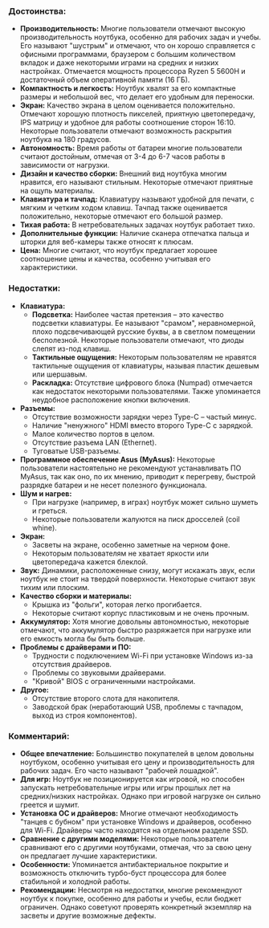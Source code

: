 ### Достоинства:

* **Производительность:** Многие пользователи отмечают высокую производительность ноутбука, особенно для рабочих задач и учебы.  Его называют "шустрым" и отмечают, что он хорошо справляется с офисными программами, браузером с большим количеством вкладок и даже некоторыми играми на средних и низких настройках.  Отмечается мощность процессора Ryzen 5 5600H  и достаточный объем оперативной памяти (16 ГБ). 
* **Компактность и легкость:** Ноутбук хвалят за его компактные размеры и небольшой вес, что делает его удобным для переноски. 
* **Экран:** Качество экрана в целом оценивается положительно. Отмечают хорошую плотность пикселей, приятную цветопередачу, IPS матрицу  и удобное для работы соотношение сторон 16:10.  Некоторые пользователи отмечают возможность раскрытия ноутбука на 180 градусов. 
* **Автономность:** Время работы от батареи многие пользователи считают достойным, отмечая от 3-4 до 6-7 часов работы в зависимости от нагрузки. 
* **Дизайн и качество сборки:** Внешний вид ноутбука многим нравится, его называют стильным.  Некоторые отмечают приятные на ощупь материалы. 
* **Клавиатура и тачпад:** Клавиатуру называют удобной для печати, с мягким и четким ходом клавиш.  Тачпад также оценивается положительно, некоторые отмечают его большой размер. 
* **Тихая работа:** В нетребовательных задачах ноутбук работает тихо. 
* **Дополнительные функции:** Наличие сканера отпечатка пальца  и шторки для веб-камеры  также относят к плюсам.
* **Цена:** Многие считают, что ноутбук предлагает хорошее соотношение цены и качества, особенно учитывая его характеристики. 

### Недостатки:

* **Клавиатура:**
    * **Подсветка:** Наиболее частая претензия – это качество подсветки клавиатуры. Ее называют "срамом", неравномерной, плохо подсвечивающей русские буквы, а в светлом помещении бесполезной.  Некоторые пользователи отмечают, что диоды слепят из-под клавиш. 
    * **Тактильные ощущения:** Некоторым пользователям не нравятся тактильные ощущения от клавиатуры, называя пластик дешевым  или шершавым. 
    * **Раскладка:** Отсутствие цифрового блока (Numpad) отмечается как недостаток некоторыми пользователями.  Также упоминается неудобное расположение кнопки включения. 
* **Разъемы:**
    * Отсутствие возможности зарядки через Type-C – частый минус. 
    * Наличие "ненужного" HDMI вместо второго Type-C с зарядкой. 
    * Малое количество портов в целом. 
    * Отсутствие разъема LAN (Ethernet). 
    * Туговатые USB-разъемы. 
* **Программное обеспечение Asus (MyAsus):** Некоторые пользователи настоятельно не рекомендуют устанавливать ПО MyAsus, так как оно, по их мнению, приводит к перегреву, быстрой разрядке батареи и не несет полезного функционала. 
* **Шум и нагрев:**
    * При нагрузке (например, в играх) ноутбук может сильно шуметь  и греться. 
    * Некоторые пользователи жалуются на писк дросселей (coil whine). 
* **Экран:**
    * Засветы на экране, особенно заметные на черном фоне. 
    * Некоторым пользователям не хватает яркости  или цветопередача кажется блеклой. 
* **Звук:** Динамики, расположенные снизу, могут искажать звук, если ноутбук не стоит на твердой поверхности.  Некоторые считают звук тихим или плоским. 
* **Качество сборки и материалы:**
    * Крышка из "фольги", которая легко прогибается. 
    * Некоторые считают корпус пластиковым и не очень прочным. 
* **Аккумулятор:** Хотя многие довольны автономностью, некоторые отмечают, что аккумулятор быстро разряжается при нагрузке  или его емкость могла бы быть больше. 
* **Проблемы с драйверами и ПО:**
    * Трудности с подключением Wi-Fi при установке Windows из-за отсутствия драйверов. 
    * Проблемы со звуковыми драйверами. 
    * "Кривой" BIOS с ограниченными настройками. 
* **Другое:**
    * Отсутствие второго слота для накопителя. 
    * Заводской брак (неработающий USB, проблемы с тачпадом, выход из строя компонентов). 

### Комментарий:

* **Общее впечатление:** Большинство покупателей в целом довольны ноутбуком, особенно учитывая его цену и производительность для рабочих задач.  Его часто называют "рабочей лошадкой". 
* **Для игр:** Ноутбук не позиционируется как игровой, но способен запускать нетребовательные игры или игры прошлых лет на средних/низких настройках.  Однако при игровой нагрузке он сильно греется и шумит. 
* **Установка ОС и драйверов:** Многие отмечают необходимость "танцев с бубном" при установке Windows и драйверов, особенно для Wi-Fi.  Драйверы часто находятся на отдельном разделе SSD. 
* **Сравнение с другими моделями:** Некоторые пользователи сравнивают его с другими ноутбуками, отмечая, что за свою цену он предлагает лучшие характеристики. 
* **Особенности:** Упоминается антибактериальное покрытие  и возможность отключить турбо-буст процессора для более стабильной и холодной работы. 
* **Рекомендации:** Несмотря на недостатки, многие рекомендуют ноутбук к покупке, особенно для работы и учебы, если бюджет ограничен.  Однако советуют проверять конкретный экземпляр на засветы и другие возможные дефекты. 